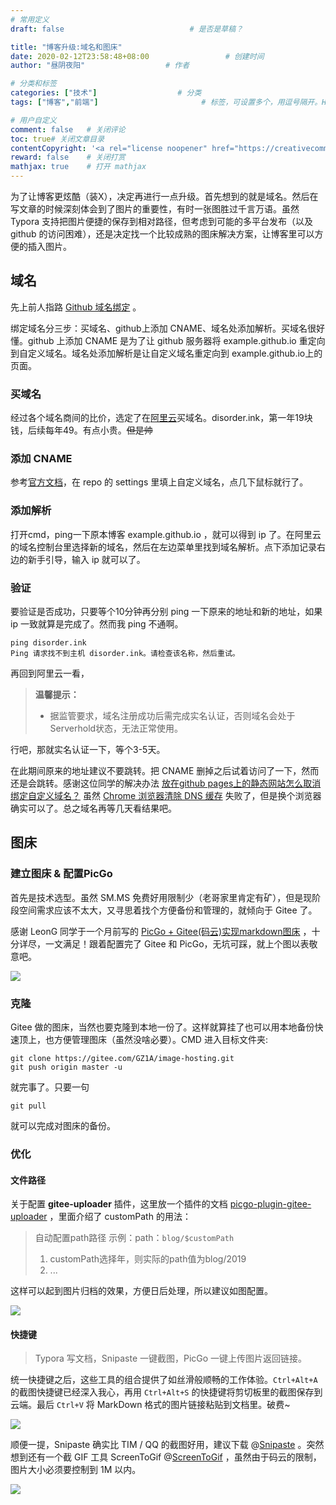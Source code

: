 ```yaml
---
# 常用定义
draft: false	                		# 是否是草稿？

title: "博客升级:域名和图床"
date: 2020-02-12T23:58:48+08:00					# 创建时间
author: "昼阴夜阳"             		# 作者

# 分类和标签
categories: ["技术"]		            # 分类
tags: ["博客","前端"]  						# 标签，可设置多个，用逗号隔开。Hugo会自动生成标签的子URL

# 用户自定义
comment: false   # 关闭评论
toc: true# 关闭文章目录
contentCopyright: '<a rel="license noopener" href="https://creativecommons.org/licenses/by-nc-nd/4.0/" target="_blank">CC BY-NC-ND 4.0</a>'	#自定义文章的版权规则
reward: false	 # 关闭打赏
mathjax: true    # 打开 mathjax
---
```


为了让博客更炫酷（装X），决定再进行一点升级。首先想到的就是域名。然后在写文章的时候深刻体会到了图片的重要性，有时一张图胜过千言万语。虽然 Typora 支持把图片便捷的保存到相对路径，但考虑到可能的多平台发布（以及 github 的访问困难），还是决定找一个比较成熟的图床解决方案，让博客里可以方便的插入图片。

## 域名

先上前人指路 [Github 域名绑定](https://blog.csdn.net/yuan3065/article/details/51594454)  。

绑定域名分三步：买域名、github上添加 CNAME、域名处添加解析。买域名很好懂。github 上添加 CNAME 是为了让 github 服务器将 example.github.io 重定向到自定义域名。域名处添加解析是让自定义域名重定向到 example.github.io上的页面。

### 买域名

经过各个域名商间的比价，选定了在[阿里云](https://www.aliyun.com/)买域名。disorder.ink，第一年19块钱，后续每年49。有点小贵。~~但是帅~~ 

### 添加 CNAME

参考[官方文档](https://help.github.com/en/github/working-with-github-pages/managing-a-custom-domain-for-your-github-pages-site)，在 repo 的 settings 里填上自定义域名，点几下鼠标就行了。

### 添加解析

打开cmd，ping一下原本博客 example.github.io ，就可以得到 ip 了。在阿里云的域名控制台里选择新的域名，然后在左边菜单里找到域名解析。点下添加记录右边的新手引导，输入 ip 就可以了。

### 验证

要验证是否成功，只要等个10分钟再分别 ping 一下原来的地址和新的地址，如果 ip 一致就算是完成了。然而我 ping 不通啊。

```shell
ping disorder.ink
Ping 请求找不到主机 disorder.ink。请检查该名称，然后重试。
```

再回到阿里云一看，

>**温馨提示：**
>
>* 据监管要求，域名注册成功后需完成实名认证，否则域名会处于Serverhold状态，无法正常使用。

行吧，那就实名认证一下，等个3-5天。

在此期间原来的地址建议不要跳转。把 CNAME 删掉之后试着访问了一下，然而还是会跳转。感谢这位同学的解决办法 [放在github pages上的静态网站怎么取消绑定自定义域名？](https://www.cnblogs.com/MakeView660/p/9072971.html) 虽然 [Chrome 浏览器清除 DNS 缓存](https://www.runoob.com/w3cnote/chrome-clear-dns-cache.html) 失败了，但是换个浏览器确实可以了。总之域名再等几天看结果吧。

 ## 图床

### 建立图床 & 配置PicGo

首先是技术选型。虽然 SM.MS 免费好用限制少（老哥家里肯定有矿），但是现阶段空间需求应该不太大，又寻思着找个方便备份和管理的，就倾向于 Gitee 了。

感谢 LeonG 同学于一个月前写的 [PicGo + Gitee(码云)实现markdown图床](https://blog.csdn.net/disilll/article/details/103962241) ，十分详尽，一文满足！跟着配置完了 Gitee 和 PicGo，无坑可踩，就上个图以表敬意吧。

![](https://gitee.com/GZ1A/image-hosting/raw/master/blog/2020/02/20200214063339.png)

### 克隆

Gitee 做的图床，当然也要克隆到本地一份了。这样就算挂了也可以用本地备份快速顶上，也方便管理图床（虽然没啥必要）。CMD 进入目标文件夹:

``` shell
git clone https://gitee.com/GZ1A/image-hosting.git
git push origin master -u
```

就完事了。只要一句

```shell
git pull
```

就可以完成对图床的备份。

### 优化

#### 文件路径

关于配置 **gitee-uploader** 插件，这里放一个插件的文档 [picgo-plugin-gitee-uploader](https://github.com/lizhuangs/picgo-plugin-gitee-uploader#readme) ，里面介绍了 customPath 的用法：

>自动配置path路径 示例：path：`blog/$customPath`
>
>1. customPath选择年，则实际的path值为blog/2019
>2. ...

这样可以起到图片归档的效果，方便日后处理，所以建议如图配置。

![](https://gitee.com/GZ1A/image-hosting/raw/master/blog/2020/02/20200214065424.png)

#### 快捷键

> Typora 写文档，Snipaste 一键截图，PicGo 一键上传图片返回链接。

统一快捷键之后，这些工具的组合提供了如丝滑般顺畅的工作体验。`Ctrl+Alt+A`  的截图快捷键已经深入我心，再用 `Ctrl+Alt+S` 的快捷键将剪切板里的截图保存到云端。最后 `Ctrl+V` 将 MarkDown 格式的图片链接粘贴到文档里。破费~

![](https://gitee.com/GZ1A/image-hosting/raw/master/blog/2020/02/20200214070516.png)

顺便一提，Snipaste 确实比 TIM / QQ 的截图好用，建议下载 @[Snipaste]( https://zh.snipaste.com/) 。突然想到还有一个截 GIF 工具 ScreenToGif @[ScreenToGif](https://www.screentogif.com/?l=z)  ，虽然由于码云的限制，图片大小必须要控制到 1M 以内。

![](https://gitee.com/GZ1A/image-hosting/raw/master/blog/2020/02/ETO.gif)

